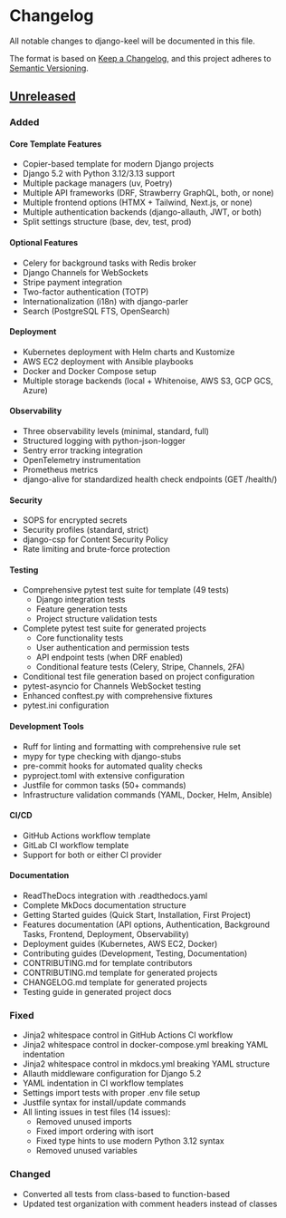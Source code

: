 # Changelog

All notable changes to django-keel will be documented in this file.

The format is based on [Keep a Changelog](https://keepachangelog.com/en/1.0.0/),
and this project adheres to [Semantic Versioning](https://semver.org/spec/v2.0.0.html).

## [Unreleased]

### Added

#### Core Template Features
- Copier-based template for modern Django projects
- Django 5.2 with Python 3.12/3.13 support
- Multiple package managers (uv, Poetry)
- Multiple API frameworks (DRF, Strawberry GraphQL, both, or none)
- Multiple frontend options (HTMX + Tailwind, Next.js, or none)
- Multiple authentication backends (django-allauth, JWT, or both)
- Split settings structure (base, dev, test, prod)

#### Optional Features
- Celery for background tasks with Redis broker
- Django Channels for WebSockets
- Stripe payment integration
- Two-factor authentication (TOTP)
- Internationalization (i18n) with django-parler
- Search (PostgreSQL FTS, OpenSearch)

#### Deployment
- Kubernetes deployment with Helm charts and Kustomize
- AWS EC2 deployment with Ansible playbooks
- Docker and Docker Compose setup
- Multiple storage backends (local + Whitenoise, AWS S3, GCP GCS, Azure)

#### Observability
- Three observability levels (minimal, standard, full)
- Structured logging with python-json-logger
- Sentry error tracking integration
- OpenTelemetry instrumentation
- Prometheus metrics
- django-alive for standardized health check endpoints (GET /health/)

#### Security
- SOPS for encrypted secrets
- Security profiles (standard, strict)
- django-csp for Content Security Policy
- Rate limiting and brute-force protection

#### Testing
- Comprehensive pytest test suite for template (49 tests)
  - Django integration tests
  - Feature generation tests
  - Project structure validation tests
- Complete pytest test suite for generated projects
  - Core functionality tests
  - User authentication and permission tests
  - API endpoint tests (when DRF enabled)
  - Conditional feature tests (Celery, Stripe, Channels, 2FA)
- Conditional test file generation based on project configuration
- pytest-asyncio for Channels WebSocket testing
- Enhanced conftest.py with comprehensive fixtures
- pytest.ini configuration

#### Development Tools
- Ruff for linting and formatting with comprehensive rule set
- mypy for type checking with django-stubs
- pre-commit hooks for automated quality checks
- pyproject.toml with extensive configuration
- Justfile for common tasks (50+ commands)
- Infrastructure validation commands (YAML, Docker, Helm, Ansible)

#### CI/CD
- GitHub Actions workflow template
- GitLab CI workflow template
- Support for both or either CI provider

#### Documentation
- ReadTheDocs integration with .readthedocs.yaml
- Complete MkDocs documentation structure
- Getting Started guides (Quick Start, Installation, First Project)
- Features documentation (API options, Authentication, Background Tasks, Frontend, Deployment, Observability)
- Deployment guides (Kubernetes, AWS EC2, Docker)
- Contributing guides (Development, Testing, Documentation)
- CONTRIBUTING.md for template contributors
- CONTRIBUTING.md template for generated projects
- CHANGELOG.md template for generated projects
- Testing guide in generated project docs

### Fixed
- Jinja2 whitespace control in GitHub Actions CI workflow
- Jinja2 whitespace control in docker-compose.yml breaking YAML indentation
- Jinja2 whitespace control in mkdocs.yml breaking YAML structure
- Allauth middleware configuration for Django 5.2
- YAML indentation in CI workflow templates
- Settings import tests with proper .env file setup
- Justfile syntax for install/update commands
- All linting issues in test files (14 issues):
  - Removed unused imports
  - Fixed import ordering with isort
  - Fixed type hints to use modern Python 3.12 syntax
  - Removed unused variables

### Changed
- Converted all tests from class-based to function-based
- Updated test organization with comment headers instead of classes

[Unreleased]: https://github.com/CuriousLearner/django-keel/compare/HEAD...HEAD
